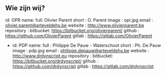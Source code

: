 Wie zijn wij?
-------------



id: OPR
  name:
    full: Olivier Parent
    short  : O. Parent
  image       : opr.jpg
  email    : olivier.parent@arteveldehs.be
  website  : http://www.olivierparent.be
  repository :
    bitbucket: https://bitbucket.org/olivierparent/
    github   : https://github.com/OlivierParent
    gitlab   : https://gitlab.com/OlivierParent



- id: PDP 
  name:
    full   : Philippe De Pauw - Waterschoot
    short  : Ph. De Pauw
  image       : pdp.jpg
  email    : philippe.depauw@arteveldehs.be
  website  : http://www.drdynscript.eu
  repository :
    bitbucket: https://bitbucket.org/drdynscript/
    github   : https://github.com/drdynscript
    gitlab   : https://gitlab.com/drdynscript

